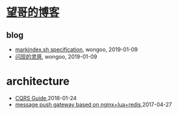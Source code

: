 # [望哥的博客](http://blog.sisopipo.com)

## blog
* [markindex.sh specification](/markindex), wongoo, 2019-01-09
* [闪现的灵感](/flash-idea), wongoo, 2019-01-09
# architecture
* [CQRS Guide](/2018/2018-01-24-cqrs-guide),2018-01-24
* [message push gateway based on nginx+lua+redis](/2017/2017-04-27-message-push-gateway-based-on-nginx-and-lua-redis),2017-04-27
